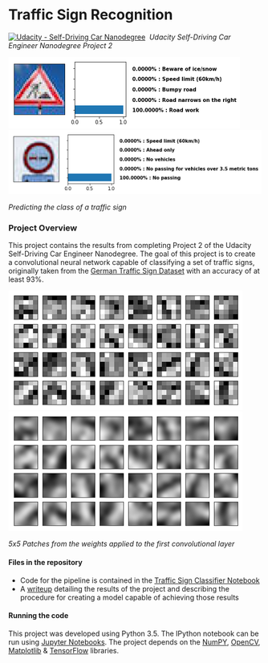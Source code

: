 # **Traffic Sign Recognition**
[![Udacity - Self-Driving Car Nanodegree](https://s3.amazonaws.com/udacity-sdc/github/shield-carnd.svg)](http://www.udacity.com/drive)&nbsp;
*Udacity Self-Driving Car Engineer Nanodegree Project 2*

<img src="./signs/25-top-preds.png"/><br/>
<img src="./signs/9-top-preds.png"/><br/>

_Predicting the class of a traffic sign_

### **Project Overview**

This project contains the results from completing Project 2 of the Udacity Self-Driving Car Engineer Nanodegree. The goal of this project is to create a convolutional neural network capable of classifying a set of traffic signs, originally taken from the [German Traffic Sign Dataset](http://benchmark.ini.rub.de/?section=gtsrb&subsection=dataset) with an accuracy of at least 93%.

<img src="./examples/conv1-visualization.png"/>
<img src="./examples/conv1-visualization-interp.png"/>

_5x5 Patches from the weights applied to the first convolutional layer_

#### Files in the repository
* Code for the pipeline is contained in the [Traffic Sign Classifier Notebook](./Traffic_Sign_Classifier.ipynb)
* A [writeup](./WRITEUP.md) detailing the results of the project and describing the procedure for creating a model capable of achieving those results

#### Running the code
This project was developed using Python 3.5. The IPython notebook can be run using [Jupyter Notebooks](http://jupyter.org/). The project depends on the [NumPY](http://www.numpy.org/), [OpenCV](http://opencv.org/), [Matplotlib](http://matplotlib.org/) & [TensorFlow](https://www.tensorflow.org/) libraries.
